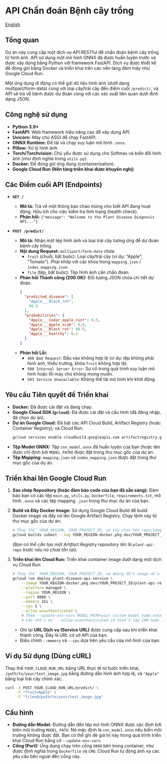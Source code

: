 # API Chẩn đoán Bệnh cây trồng

[English](README.md)

## Tổng quan

Dự án này cung cấp một dịch vụ API RESTful để chẩn đoán bệnh cây trồng từ hình ảnh. API sử dụng một mô hình ONNX đã được huấn luyện trước và được xây dựng bằng Python với framework FastAPI. Dịch vụ được thiết kế để đóng gói bằng Docker và triển khai trên các nền tảng đám mây như Google Cloud Run.

Một ứng dụng di động có thể gửi dữ liệu hình ảnh (dưới dạng multipart/form-data) cùng với loại cây/trái cây đến điểm cuối `/predict/`, và API sẽ trả về bệnh được dự đoán cùng với các xác suất liên quan dưới định dạng JSON.

## Công nghệ sử dụng

*   **Python 3.9+**
*   **FastAPI:** Web framework hiệu năng cao để xây dựng API.
*   **Uvicorn:** Máy chủ ASGI để chạy FastAPI.
*   **ONNX Runtime:** Để tải và chạy suy luận mô hình `.onnx`.
*   **Pillow:** Xử lý hình ảnh.
*   **Torch/Torchvision:** Chủ yếu được sử dụng cho Softmax và biến đổi hình ảnh (như định nghĩa trong `utils.py`).
*   **Docker:** Để đóng gói ứng dụng (containerization).
*   **Google Cloud Run (Nền tảng triển khai được khuyến nghị)**

## Các Điểm cuối API (Endpoints)

*   **`GET /`**
    *   **Mô tả:** Trả về một thông báo chào mừng cho biết API đang hoạt động. Hữu ích cho việc kiểm tra tình trạng (health check).
    *   **Phản hồi:** `{"message": "Welcome to the Plant Disease Diagnosis API..."}`

*   **`POST /predict/`**
    *   **Mô tả:** Nhận một tệp hình ảnh và loại trái cây tương ứng để dự đoán bệnh cây trồng.
    *   **Nội dung Request:** `multipart/form-data` chứa:
        *   `fruit` (chuỗi, bắt buộc): Loại cây/trái cây (ví dụ: "Apple", "Tomato"). Phải khớp với các khóa trong `mapping.json` / `index_mapping.json`.
        *   `file` (tệp, bắt buộc): Tệp hình ảnh cần chẩn đoán.
    *   **Phản hồi Thành công (200 OK):** Đối tượng JSON chứa chi tiết dự đoán.
        ```json
        {
          "predicted_disease": [
            "Apple___Black_rot",
            98.5
          ],
          "probabilities": {
            "Apple___Cedar_apple_rust": 0.5,
            "Apple___Apple_scab": 0.8,
            "Apple___Black_rot": 98.5,
            "Apple___healthy": 0.2
          }
        }
        ```
    *   **Phản hồi Lỗi:**
        *   `400 Bad Request`: Đầu vào không hợp lệ (ví dụ: tệp không phải hình ảnh, thiếu trường, khóa `fruit` không hợp lệ).
        *   `500 Internal Server Error`: Sự cố trong quá trình suy luận mô hình hoặc lỗi máy chủ không mong muốn.
        *   `503 Service Unavailable`: Không thể tải mô hình khi khởi động.

## Yêu cầu Tiên quyết để Triển khai

*   **Docker:** Đã được cài đặt và đang chạy.
*   **Google Cloud SDK (`gcloud`):** Đã được cài đặt và cấu hình (đã đăng nhập, đã chọn dự án).
*   **Dự án Google Cloud:** Đã bật các API Cloud Build, Artifact Registry (hoặc Container Registry), và Cloud Run.
    ```bash
    gcloud services enable cloudbuild.googleapis.com artifactregistry.googleapis.com run.googleapis.com
    ```
*   **Tệp Model ONNX:** Tệp `cnn_model.onnx` đã huấn luyện của bạn (hoặc tên được chỉ định bởi `MODEL_PATH`) được đặt trong thư mục gốc của dự án.
*   **Tệp Mapping:** `mapping.json` và `index_mapping.json` được đặt trong thư mục gốc của dự án.

## Triển khai lên Google Cloud Run

1.  **Sao chép Repository (hoặc đảm bảo code của bạn đã sẵn sàng):**
    Đảm bảo bạn có các tệp `main.py`, `utils.py`, `Dockerfile`, `requirements.txt`, mô hình `.onnx` và các tệp mapping `.json` trong thư mục dự án của bạn.

2.  **Build và Đẩy Docker Image:**
    Sử dụng Google Cloud Build để build Docker image và đẩy nó lên Google Artifact Registry. Chạy lệnh này từ thư mục gốc của dự án:
    ```bash
    # Thay thế YOUR_REGION, YOUR_PROJECT_ID, và tùy chọn tên repo/image
    gcloud builds submit --tag YOUR_REGION-docker.pkg.dev/YOUR_PROJECT_ID/plant-api-repo/plant-disease-api:latest
    ```
    *(Bạn có thể cần tạo một Artifact Registry repository tên là `plant-api-repo` trước nếu nó chưa tồn tại).*

3.  **Triển khai lên Cloud Run:**
    Triển khai container image dưới dạng một dịch vụ Cloud Run:
    ```bash
    # Thay thế YOUR_REGION, YOUR_PROJECT_ID, và đường dẫn image nếu khác
    gcloud run deploy plant-disease-api-service \
        --image YOUR_REGION-docker.pkg.dev/YOUR_PROJECT_ID/plant-api-repo/plant-disease-api:latest \
        --platform managed \
        --region YOUR_REGION \
        --port 8080 \
        --memory 1Gi \
        --cpu 1 \
        --allow-unauthenticated \
        # Thêm --update-env-vars MODEL_PATH=your_custom_model_name.onnx nếu không dùng tên mặc định
        # Cân nhắc bỏ --allow-unauthenticated và thiết lập IAM hoặc API Gateway cho môi trường production
    ```
    *   Ghi lại **URL Dịch vụ (Service URL)** được cung cấp sau khi triển khai thành công. Đây là URL cơ sở API của bạn.
    *   Điều chỉnh `--memory` và `--cpu` dựa trên yêu cầu của mô hình của bạn.

## Ví dụ Sử dụng (Dùng cURL)

Thay thế `YOUR_CLOUD_RUN_URL` bằng URL thực tế từ bước triển khai, `/path/to/your/test_image.jpg` bằng đường dẫn hình ảnh hợp lệ, và `"Apple"` bằng loại trái cây chính xác.

```bash
curl -X POST YOUR_CLOUD_RUN_URL/predict/ \
     -F "fruit=Apple" \
     -F "file=@/path/to/your/test_image.jpg"
```

## Cấu hình

*   **Đường dẫn Model:** Đường dẫn đến tệp mô hình ONNX được xác định bởi biến môi trường `MODEL_PATH`. Nó mặc định là `cnn_model.onnx` nếu biến môi trường không được đặt. Bạn có thể ghi đè giá trị này trong quá trình triển khai Cloud Run bằng cờ `--update-env-vars`.
*   **Cổng (Port):** Ứng dụng chạy trên cổng `8080` bên trong container, như được định nghĩa trong `Dockerfile` và `CMD`. Cloud Run tự động ánh xạ các yêu cầu bên ngoài đến cổng này.